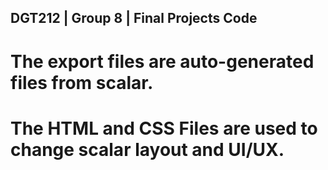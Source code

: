 ## DGT212 | Group 8 | Final Projects Code

# The export files are auto-generated files from scalar.

# The HTML and CSS Files are used to change scalar layout and UI/UX.
